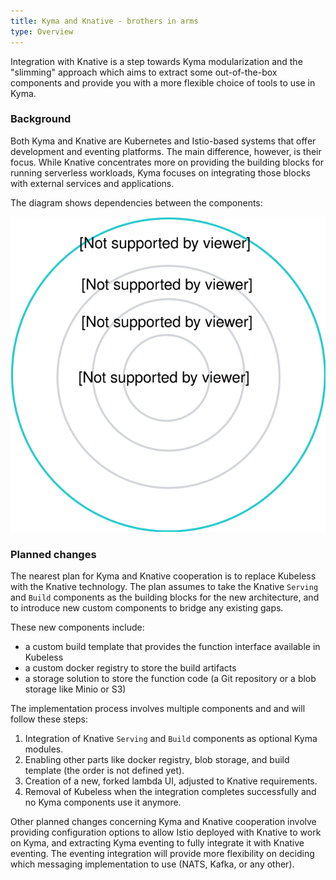 ```yaml
---
title: Kyma and Knative - brothers in arms
type: Overview
---
```


Integration with Knative is a step towards Kyma modularization and the "slimming" approach which aims to extract some out-of-the-box components and provide you with a more flexible choice of tools to use in Kyma.

### Background

Both Kyma and Knative are Kubernetes and Istio-based systems that offer development and eventing platforms. The main difference, however, is their focus. While Knative concentrates more on providing the building blocks for running serverless workloads, Kyma focuses on integrating those blocks with external services and applications.

The diagram shows dependencies between the components:

![kyma-knative](./assets/kyma-knative.svg)

### Planned changes

The nearest plan for Kyma and Knative cooperation is to replace Kubeless with the Knative technology. The plan assumes to take the Knative `Serving` and `Build` components as the building blocks for the new architecture, and to introduce new custom components to bridge any existing gaps.

These new components include:
- a custom build template that provides the function interface available in Kubeless
- a custom docker registry to store the build artifacts
- a storage solution to store the function code (a Git repository or a blob storage like Minio or S3)

The implementation process involves multiple components and and will follow these steps:
1. Integration of Knative `Serving` and `Build` components as optional Kyma modules.
2. Enabling other parts like docker registry, blob storage, and build template (the order is not defined yet).
3. Creation of a new, forked lambda UI, adjusted to Knative requirements.
4. Removal of Kubeless when the integration completes successfully and no Kyma components use it anymore.

Other planned changes concerning Kyma and Knative cooperation involve providing configuration options to allow Istio deployed with Knative to work on Kyma, and extracting Kyma eventing to fully integrate it with Knative eventing. The eventing integration will provide more flexibility on deciding which messaging implementation to use (NATS, Kafka, or any other).
